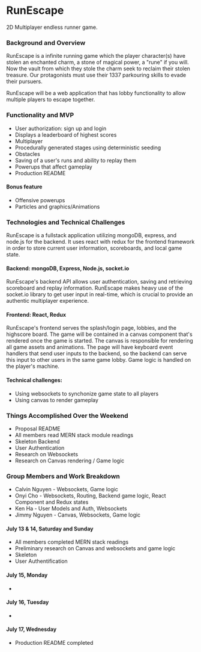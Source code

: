 # RunEscape

2D Multiplayer endless runner game. 

### Background and Overview

RunEscape is a infinite running game which the player character(s) have stolen an enchanted charm, a stone of magical power, a "rune" if you will. Now the vault from which they stole the charm seek to reclaim their stolen treasure. Our protagonists must use their 1337 parkouring skills to evade their pursuers.  

RunEscape will be a web application that has lobby functionality to allow multiple players to escape together. 

### Functionality and MVP
* User authorization: sign up and login
* Displays a leaderboard of highest scores
* Multiplayer
* Procedurally generated stages using deterministic seeding
* Obstacles
* Saving of a user's runs and ability to replay them
* Powerups that affect gameplay
* Production README
#### Bonus feature
* Offensive powerups
* Particles and graphics/Animations

### Technologies and Technical Challenges
RunEscape is a fullstack application utilizing mongoDB, express, and node.js for the backend. It uses react with redux for the frontend framework in order to store current user information, scoreboards, and local game state.

#### Backend: mongoDB, Express, Node.js, socket.io

RunEscape's backend API allows user authentication, saving and retrieving scoreboard and replay information. RunEscape makes heavy use of the socket.io library to get user input in real-time, which is crucial to provide an authentic multiplayer experience. 

#### Frontend: React, Redux

RunEscape's frontend serves the splash/login page, lobbies, and the highscore board. The game will be contained in a canvas component that's rendered once the game is started. The canvas is responsible for rendering all game assets and animations. The page will have keyboard event handlers that send user inputs to the backend, so the backend can serve this input to other users in the same game lobby. Game logic is handled on the player's machine.

#### Technical challenges:
* Using websockets to synchonize game state to all players
* Using canvas to render gameplay

### Things Accomplished Over the Weekend
* Proposal README
* All members read MERN stack module readings
* Skeleton Backend
* User Authentication
* Research on Websockets
* Research on Canvas rendering / Game logic 

### Group Members and Work Breakdown
* Calvin Nguyen - Websockets, Game logic
* Onyi Cho - Websockets, Routing, Backend game logic, React Component and Redux states
* Ken Ha - User Models and Auth, Websockets
* Jimmy Nguyen - Canvas, Websockets, Game logic

#### July 13 & 14, Saturday and Sunday
* All members completed MERN stack readings
* Preliminary research on Canvas and websockets and game logic
* Skeleton 
* User Authentification

#### July 15, Monday
* 

#### July 16, Tuesday
*

#### July 17, Wednesday
* Production README completed
